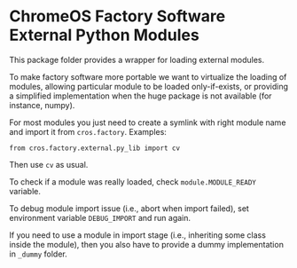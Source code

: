 ChromeOS Factory Software External Python Modules
==========================================

This package folder provides a wrapper for loading external modules.

To make factory software more portable we want to virtualize the loading of
modules, allowing particular module to be loaded only-if-exists, or providing
a simplified implementation when the huge package is not available (for
instance, numpy).

For most modules you just need to create a symlink with right module name and
import it from `cros.factory`. Examples:

    from cros.factory.external.py_lib import cv

Then use `cv` as usual.


To check if a module was really loaded, check `module.MODULE_READY` variable.

To debug module import issue (i.e., abort when import failed), set environment
variable `DEBUG_IMPORT` and run again.

If you need to use a module in import stage (i.e., inheriting some class inside
the module), then you also have to provide a dummy implementation in `_dummy`
folder.
